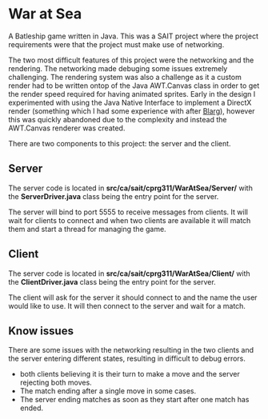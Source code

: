 # War at Sea
A Batleship game written in Java. This was a SAIT project where the project requirements were that the project must make use of networking.

The two most difficult features of this project were the networking and the rendering. The networking made debuging some issues extremely challenging. The rendering system was also a challenge as it a custom render had to be written ontop of the Java AWT.Canvas class in order to get the render speed required for having animated sprites. Early in the design I experimented with using the Java Native Interface to implement a DirectX render (something which I had some experience with after [Blarg](https://github.com/JoryVardas/Blarg)), however this was quickly abandoned due to the complexity and instead the AWT.Canvas renderer was created.

There are two components to this project: the server and the client.

## Server

The server code is located in **src/ca/sait/cprg311/WarAtSea/Server/** with the **ServerDriver.java** class being the entry point for the server.

The server will bind to port 5555 to receive messages from clients. It will wait for clients to connect and when two clients are available it will match them and start a thread for managing the game.

## Client

The server code is located in **src/ca/sait/cprg311/WarAtSea/Client/** with the **ClientDriver.java** class being the entry point for the server.

The client will ask for the server it should connect to and the name the user would like to use. It will then connect to the server and wait for a match.

## Know issues

There are some issues with the networking resulting in the two clients and the server entering different states, resulting in difficult to debug errors.

- both clients believing it is their turn to make a move and the server rejecting both moves.
- The match ending after a single move in some cases.
- The server ending matches as soon as they start after one match has ended.